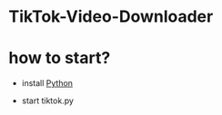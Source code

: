# TikTok-Video-Downloader

# how to start?

- install [Python](https://python.org/download)

- start tiktok.py
